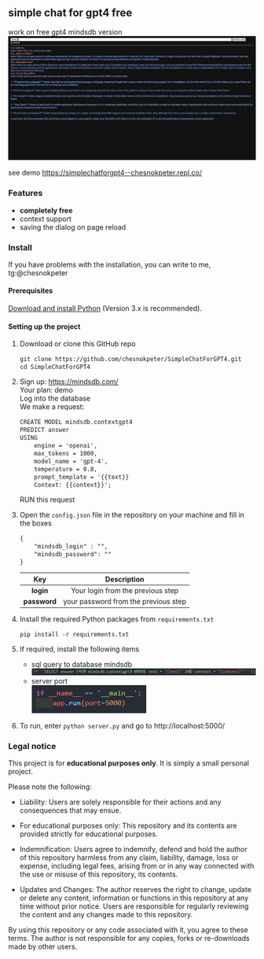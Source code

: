 ## simple chat for gpt4 free 
work on free gpt4 mindsdb version \
![image](./img/page.png)

see demo https://simplechatforgpt4--chesnokpeter.repl.co/

### Features
 - **completely free**
 - context support
 - saving the dialog on page reload

### Install
If you have problems with the installation, you can write to me,   tg:@chesnokpeter

#### Prerequisites
[Download and install Python](https://www.python.org/downloads/) (Version 3.x is recommended).
#### Setting up the project
1. Download or clone this GitHub repo
    ```
    git clone https://github.com/chesnokpeter/SimpleChatForGPT4.git
    cd SimpleChatForGPT4
    ```

2. Sign up: https://mindsdb.com/ \
    Your plan: demo \
    Log into the database \
    We make a request:
    ```
    CREATE MODEL mindsdb.contextgpt4
    PREDICT answer
    USING
        engine = 'openai',
        max_tokens = 1000,
        model_name = 'gpt-4',
        temperature = 0.8,
        prompt_template = '{{text}}
        Context: {{context}}';
    ```
    RUN this request

3. Open the `config.json` file in the repository on your machine and fill in the boxes
    ```
    {
        "mindsdb_login" : "",
        "mindsdb_password": ""
    }
    ```
    
    | Key           | Description                           |
    |:-------------:|:-------------------------------------:|
    |**login**      |Your login from the previous step      |
    |**password**   |your password from the previous step   |

4. Install the required Python packages from `requirements.txt`
    ```
    pip install -r requirements.txt
    ```

5. If required, install the following items
     - sql query to database mindsdb \
        ![img](./img/sql_queries.png) 
     - server port \
        ![img](./img/port.png)
6. To run, enter `python server.py` and go to http://localhost:5000/

### Legal notice
This project is for **educational purposes only**. It is simply a small personal project.

Please note the following:
 - Liability: Users are solely responsible for their actions and any consequences that may ensue. 

 - For educational purposes only: This repository and its contents are provided strictly for educational purposes.

 - Indemnification: Users agree to indemnify, defend and hold the author of this repository harmless from any claim, liability, damage, loss or expense, including legal fees, arising from or in any way connected with the use or misuse of this repository, its contents.

 - Updates and Changes: The author reserves the right to change, update or delete any content, information or functions in this repository at any time without prior notice. Users are responsible for regularly reviewing the content and any changes made to this repository.

By using this repository or any code associated with it, you agree to these terms. The author is not responsible for any copies, forks or re-downloads made by other users.